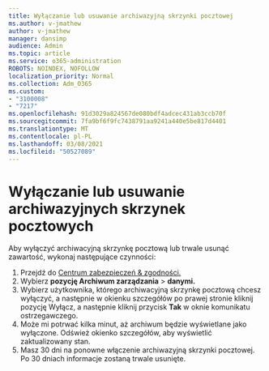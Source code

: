 ```yaml
---
title: Wyłączanie lub usuwanie archiwazyjną skrzynki pocztowej
ms.author: v-jmathew
author: v-jmathew
manager: dansimp
audience: Admin
ms.topic: article
ms.service: o365-administration
ROBOTS: NOINDEX, NOFOLLOW
localization_priority: Normal
ms.collection: Adm_O365
ms.custom:
- "3100008"
- "7217"
ms.openlocfilehash: 91d3029a824567de080bdf4adcec431ab3ccb70f
ms.sourcegitcommit: 7fa9bf6f9fc7438791aa9241a440e5be817d4401
ms.translationtype: MT
ms.contentlocale: pl-PL
ms.lasthandoff: 03/08/2021
ms.locfileid: "50527089"
---
```

# <a name="disable-or-delete-an-archive-mailbox"></a>Wyłączanie lub usuwanie archiwazyjnych skrzynek pocztowych

Aby wyłączyć archiwacyjną skrzynkę pocztową lub trwale usunąć zawartość, wykonaj następujące czynności:

1. Przejdź do [Centrum zabezpieczeń & zgodności.]( https://go.microsoft.com/fwlink/p/?linkid=2077143)
2. Wybierz **pozycję Archiwum zarządzania**  >  **danymi.**
3. Wybierz użytkownika, którego archiwacyjną skrzynkę pocztową chcesz  wyłączyć, a następnie w okienku szczegółów po prawej stronie kliknij pozycję Wyłącz, a następnie kliknij przycisk **Tak** w oknie komunikatu ostrzegawczego.
4. Może mi potrwać kilka minut, aż archiwum będzie wyświetlane jako wyłączone. Odśwież okienko szczegółów, aby wyświetlić zaktualizowany stan.
5. Masz 30 dni na ponowne włączenie archiwazyjną skrzynki pocztowej. Po 30 dniach informacje zostaną trwale usunięte.
